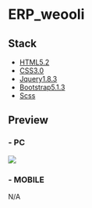 # ERP_weooli

## Stack

-   [HTML5.2](https://html.spec.whatwg.org/)
-   [CSS3.0](https://www.w3.org/TR/CSS/)
-   [Jquery1.8.3](https://jquery.com/)
-   [Bootstrap5.1.3](https://getbootstrap.com/)
-   [Scss](https://sass-lang.com/)


## Preview

### - PC
<img src="https://github.com/hwang1588/repo_img_src/blob/main/pc1.png">

### - MOBILE
N/A
